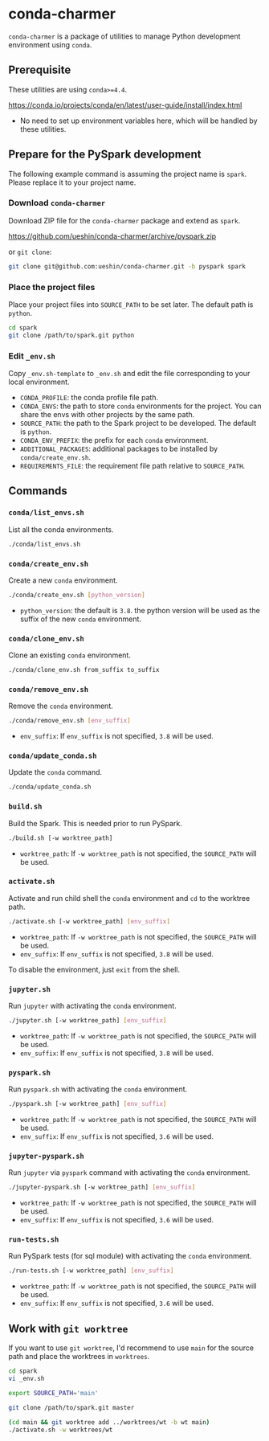 # conda-charmer

`conda-charmer` is a package of utilities to manage Python development environment using `conda`.

## Prerequisite

These utilities are using `conda>=4.4`.

https://conda.io/projects/conda/en/latest/user-guide/install/index.html

- No need to set up environment variables here, which will be handled by these utilities.

## Prepare for the PySpark development

The following example command is assuming the project name is `spark`. Please replace it to your project name.

### Download `conda-charmer`

Download ZIP file for the `conda-charmer` package and extend as `spark`.

https://github.com/ueshin/conda-charmer/archive/pyspark.zip

or `git clone`:

```sh
git clone git@github.com:ueshin/conda-charmer.git -b pyspark spark
``` 

### Place the project files

Place your project files into `SOURCE_PATH` to be set later. The default path is `python`.

```sh
cd spark
git clone /path/to/spark.git python
```

### Edit `_env.sh`

Copy `_env.sh-template` to `_env.sh` and edit the file corresponding to your local environment.

- `CONDA_PROFILE`: the conda profile file path.
- `CONDA_ENVS`: the path to store `conda` environments for the project. You can share the envs with other projects by the same path.
- `SOURCE_PATH`: the path to the Spark project to be developed. The default is `python`.
- `CONDA_ENV_PREFIX`: the prefix for each `conda` environment.
- `ADDITIONAL_PACKAGES`: additional packages to be installed by `conda/create_env.sh`.
- `REQUIREMENTS_FILE`: the requirement file path relative to `SOURCE_PATH`.

## Commands

### `conda/list_envs.sh`

List all the conda environments.

```sh
./conda/list_envs.sh
```

### `conda/create_env.sh`

Create a new `conda` environment.

```sh
./conda/create_env.sh [python_version]
```

- `python_version`: the default is `3.8`. the python version will be used as the suffix of the new `conda` environment.

### `conda/clone_env.sh`

Clone an existing `conda` environment.

```sh
./conda/clone_env.sh from_suffix to_suffix
```

### `conda/remove_env.sh`

Remove the `conda` environment.

```sh
./conda/remove_env.sh [env_suffix]
```

- `env_suffix`: If `env_suffix` is not specified, `3.8` will be used.

### `conda/update_conda.sh`

Update the `conda` command.

```sh
./conda/update_conda.sh
```

### `build.sh`

Build the Spark. This is needed prior to run PySpark.

```sh
./build.sh [-w worktree_path]
```

- `worktree_path`: If `-w worktree_path` is not specified, the `SOURCE_PATH` will be used.

### `activate.sh`

Activate and run child shell the `conda` environment and `cd` to the worktree path.

```sh
./activate.sh [-w worktree_path] [env_suffix]
```

- `worktree_path`: If `-w worktree_path` is not specified, the `SOURCE_PATH` will be used.
- `env_suffix`: If `env_suffix` is not specified, `3.8` will be used.

To disable the environment, just `exit` from the shell.

### `jupyter.sh`

Run `jupyter` with activating the `conda` environment.

```sh
./jupyter.sh [-w worktree_path] [env_suffix]
```

- `worktree_path`: If `-w worktree_path` is not specified, the `SOURCE_PATH` will be used.
- `env_suffix`: If `env_suffix` is not specified, `3.8` will be used.

### `pyspark.sh`

Run `pyspark.sh` with activating the `conda` environment.

```sh
./pyspark.sh [-w worktree_path] [env_suffix]
```

- `worktree_path`: If `-w worktree_path` is not specified, the `SOURCE_PATH` will be used.
- `env_suffix`: If `env_suffix` is not specified, `3.6` will be used.

### `jupyter-pyspark.sh`

Run `jupyter` via `pyspark` command with activating the `conda` environment.

```sh
./jupyter-pyspark.sh [-w worktree_path] [env_suffix]
```

- `worktree_path`: If `-w worktree_path` is not specified, the `SOURCE_PATH` will be used.
- `env_suffix`: If `env_suffix` is not specified, `3.6` will be used.

### `run-tests.sh`

Run PySpark tests (for sql module) with activating the `conda` environment.

```sh
./run-tests.sh [-w worktree_path] [env_suffix]
```

- `worktree_path`: If `-w worktree_path` is not specified, the `SOURCE_PATH` will be used.
- `env_suffix`: If `env_suffix` is not specified, `3.6` will be used.

## Work with `git worktree`

If you want to use `git worktree`, I'd recommend to use `main` for the source path and place the worktrees in `worktrees`.

```sh
cd spark
vi _env.sh

export SOURCE_PATH='main'

git clone /path/to/spark.git master
```

```sh
(cd main && git worktree add ../worktrees/wt -b wt main)
./activate.sh -w worktrees/wt
```
